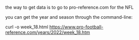 
the way to get data is to go to pro-reference.com for the NFL

you can get the year and season through the command-line:

curl -o week_18.html https://www.pro-football-reference.com/years/2022/week_18.htm

